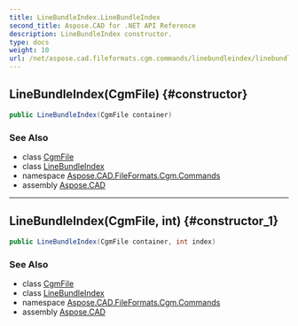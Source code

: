 ```yaml
---
title: LineBundleIndex.LineBundleIndex
second_title: Aspose.CAD for .NET API Reference
description: LineBundleIndex constructor. 
type: docs
weight: 10
url: /net/aspose.cad.fileformats.cgm.commands/linebundleindex/linebundleindex/
---
```

## LineBundleIndex(CgmFile) {#constructor}

```csharp
public LineBundleIndex(CgmFile container)
```

### See Also

* class [CgmFile](../../../aspose.cad.fileformats.cgm/cgmfile/)
* class [LineBundleIndex](../)
* namespace [Aspose.CAD.FileFormats.Cgm.Commands](../../linebundleindex/)
* assembly [Aspose.CAD](../../../)

---

## LineBundleIndex(CgmFile, int) {#constructor_1}

```csharp
public LineBundleIndex(CgmFile container, int index)
```

### See Also

* class [CgmFile](../../../aspose.cad.fileformats.cgm/cgmfile/)
* class [LineBundleIndex](../)
* namespace [Aspose.CAD.FileFormats.Cgm.Commands](../../linebundleindex/)
* assembly [Aspose.CAD](../../../)



